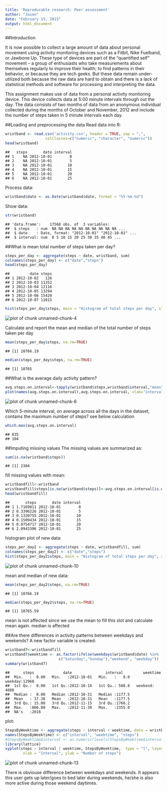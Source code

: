 ```yaml
---
title: 'Reproducable research: Peer assessment'
author: "Jason"
date: "February 15, 2015"
output: html_document
---
```

##Introduction

It is now possible to collect a large amount of data about personal movement using activity monitoring devices such as a Fitbit, Nike Fuelband, or Jawbone Up. These type of devices are part of the “quantified self” movement – a group of enthusiasts who take measurements about themselves regularly to improve their health; to find patterns in their behavior, or because they are tech geeks. But these data remain under-utilized both because the raw data are hard to obtain and there is a lack of statistical methods and software for processing and interpreting the data.


This assignment makes use of data from a personal activity monitoring device. This device collects data at 5:00 minute intervals through out the day. The data consists of two months of data from an anonymous individual collected during the months of October and November, 2012 and include the number of steps taken in 5 minute intervals each day.

##Loading and preprocessing the data
Read data into R: 

```r
wristband <- read.csv('activity.csv', header = TRUE, sep = ",",
                  colClasses=c("numeric", "character", "numeric"))
head(wristband)
```

```
##   steps       date interval
## 1    NA 2012-10-01        0
## 2    NA 2012-10-01        5
## 3    NA 2012-10-01       10
## 4    NA 2012-10-01       15
## 5    NA 2012-10-01       20
## 6    NA 2012-10-01       25
```
Process data:

```r
wristband$date <- as.Date(wristband$date, format = "%Y-%m-%d")
```
Show data:

```r
str(wristband)
```

```
## 'data.frame':	17568 obs. of  3 variables:
##  $ steps   : num  NA NA NA NA NA NA NA NA NA NA ...
##  $ date    : Date, format: "2012-10-01" "2012-10-01" ...
##  $ interval: num  0 5 10 15 20 25 30 35 40 45 ...
```
##What is mean total number of steps taken per day?

```r
steps_per_day <- aggregate(steps ~ date, wristband, sum)
colnames(steps_per_day) <- c("date","steps")
head(steps_per_day)
```

```
##         date steps
## 1 2012-10-02   126
## 2 2012-10-03 11352
## 3 2012-10-04 12116
## 4 2012-10-05 13294
## 5 2012-10-06 15420
## 6 2012-10-07 11015
```

```r
hist(steps_per_day$steps, main = "Histogram of total steps per day", xlab = "steps",ylab="days", freq=TRUE, col = "red")
```

![plot of chunk unnamed-chunk-4](figure/unnamed-chunk-4-1.png) 

Calculate and report the mean and median of the total number of steps taken per day

```r
mean(steps_per_day$steps, na.rm=TRUE)
```

```
## [1] 10766.19
```

```r
median(steps_per_day$steps, na.rm=TRUE)
```

```
## [1] 10765
```

##What is the average daily activity pattern?

```r
avg.steps.on.interval<-tapply(wristband$steps,wristband$interval,"mean",na.rm=TRUE) 
plot(names(avg.steps.on.interval),avg.steps.on.interval, xlab="interval ID",ylab="steps", type="l")
```

![plot of chunk unnamed-chunk-6](figure/unnamed-chunk-6-1.png) 

Which 5-minute interval, on average across all the days in the dataset, contains the maximum number of steps? see below calculation

```r
which.max(avg.steps.on.interval)
```

```
## 835 
## 104
```
##Imputing missing values
The missing values are summarized as:

```r
sum(is.na(wristband$steps))
```

```
## [1] 2304
```

fill missing values with mean:

```r
wristbandfill<-wristband
wristbandfill$steps[is.na(wristband$steps)]<-avg.steps.on.interval[is.na(wristband$steps)]
head(wristbandfill)
```

```
##       steps       date interval
## 1 1.7169811 2012-10-01        0
## 2 0.3396226 2012-10-01        5
## 3 0.1320755 2012-10-01       10
## 4 0.1509434 2012-10-01       15
## 5 0.0754717 2012-10-01       20
## 6 2.0943396 2012-10-01       25
```
histogram plot of new data:

```r
steps_per_day2 <- aggregate(steps ~ date, wristbandfill, sum)
colnames(steps_per_day2) <- c("date","steps")
hist(steps_per_day2$steps, main = "Histogram of total steps per day", xlab = "steps",ylab="days", freq=TRUE, col = "red")
```

![plot of chunk unnamed-chunk-10](figure/unnamed-chunk-10-1.png) 

mean and median of new data:

```r
mean(steps_per_day2$steps, na.rm=TRUE)
```

```
## [1] 10766.19
```

```r
median(steps_per_day2$steps, na.rm=TRUE)
```

```
## [1] 10765.59
```
mean is not affected since we use the mean to fill this slot and calculate mean again. median is affected

##Are there differences in activity patterns between weekdays and weekends?
A new factor variable is created: 

```r
wristband7<-wristbandfill
wristband7$weektime <- as.factor(ifelse(weekdays(wristband$date) %in% 
                        c("Saturday","Sunday"),"weekend", "weekday"))
summary(wristband7)
```

```
##      steps             date               interval         weektime    
##  Min.   :  0.00   Min.   :2012-10-01   Min.   :   0.0   weekday:12960  
##  1st Qu.:  0.00   1st Qu.:2012-10-16   1st Qu.: 588.8   weekend: 4608  
##  Median :  0.00   Median :2012-10-31   Median :1177.5                  
##  Mean   : 37.38   Mean   :2012-10-31   Mean   :1177.5                  
##  3rd Qu.: 15.00   3rd Qu.:2012-11-15   3rd Qu.:1766.2                  
##  Max.   :806.00   Max.   :2012-11-30   Max.   :2355.0                  
##  NA's   :2016
```
plot:

```r
StepsByWeektime <- aggregate(steps ~ interval + weektime, data = wristband7, mean)
names(StepsByWeektime) <- c("interval", "weektime", "steps")
#StepsByWeektime$interval <- as.numeric(levels(StepsByWeektime$interval))[StepsByWeektime$interval]
library(lattice)
xyplot(steps ~ interval | weektime, StepsByWeektime,  type = "l", layout = c(1, 2), 
        xlab = "Interval", ylab = "Number of steps")
```

![plot of chunk unnamed-chunk-13](figure/unnamed-chunk-13-1.png) 

There is obviouse difference between weekdays and weekends. It appears this user gets up later/goes to bed later during weekends, he/she is also more active during those weekend daytimes.
